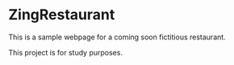 # ZingRestaurant

This is a sample webpage for a coming soon fictitious restaurant.

This project is for study purposes.